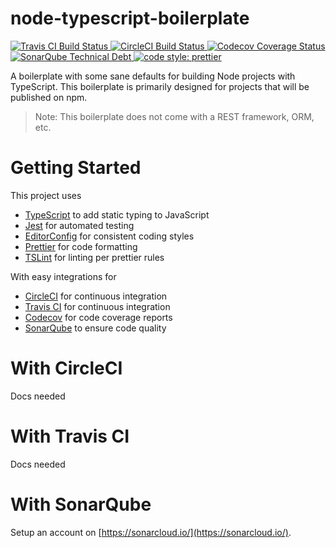 # node-typescript-boilerplate

<p>
  <a href="https://travis-ci.org/mattpjohnson/node-typescript-boilerplate">
    <img alt="Travis CI Build Status" src="https://img.shields.io/travis/mattpjohnson/node-typescript-boilerplate/master.svg?style=flat-square&label=Travis+CI">
  </a>
  <a href="https://circleci.com/gh/mattpjohnson/node-typescript-boilerplate">
    <img alt="CircleCI Build Status" src="https://img.shields.io/circleci/project/github/mattpjohnson/node-typescript-boilerplate/master.svg?style=flat-square&label=CircleCI">
  </a>
  <a href="https://codecov.io/gh/mattpjohnson/node-typescript-boilerplate">
    <img alt="Codecov Coverage Status" src="https://img.shields.io/codecov/c/github/mattpjohnson/node-typescript-boilerplate.svg?style=flat-square">
  </a>
  <a href="https://sonarcloud.io/dashboard?id=mattpjohnson_node-typescript-boilerplate">
    <img alt="SonarQube Technical Debt" src="https://img.shields.io/sonar/http/sonarcloud.io/mattpjohnson_node-typescript-boilerplate/tech_debt.svg?style=flat-square">
  </a>
  <a href="https://github.com/prettier/prettier#badge">
    <img alt="code style: prettier" src="https://img.shields.io/badge/code_style-prettier-ff69b4.svg?style=flat-square">
  </a>
</p>

A boilerplate with some sane defaults for building Node projects with TypeScript.
This boilerplate is primarily designed for projects that will be published on npm.

> Note: This boilerplate does not come with a REST framework, ORM, etc.

# Getting Started

This project uses

- [TypeScript](https://www.typescriptlang.org/) to add static typing to JavaScript
- [Jest](https://jestjs.io/) for automated testing
- [EditorConfig](https://editorconfig.org/) for consistent coding styles
- [Prettier](https://prettier.io/) for code formatting
- [TSLint](https://palantir.github.io/tslint/) for linting per prettier rules

With easy integrations for

- [CircleCI](https://circleci.com/) for continuous integration
- [Travis CI](https://travis-ci.org/) for continuous integration
- [Codecov](https://codecov.io/gh/) for code coverage reports
- [SonarQube](https://www.sonarqube.org/) to ensure code quality

# With CircleCI

Docs needed

# With Travis CI

Docs needed

# With SonarQube

Setup an account on [https://sonarcloud.io/](https://sonarcloud.io/).
